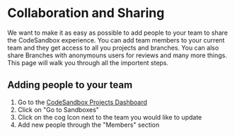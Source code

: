 # Collaboration and Sharing

We want to make it as easy as possible to add people to your team to share the CodeSandbox experience. You can add team members to your current team and they get access to all you projects and branches. 
You can also share Branches with anonymouns users for reviews and many more things. This page will walk you through all the importent steps.

## Adding people to your team

1. Go to the [CodeSandbox Projects Dashboard](https://codesandbox.io/p/dashboard)
1. Click on "Go to Sandboxes"
1. Click on the cog Icon next to the team you would like to update
1. Add new people through the "Members" section

